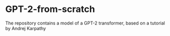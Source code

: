 # GPT-2-from-scratch
The repository contains a model of a GPT-2 transformer, based on a tutorial by Andrej Karpathy
